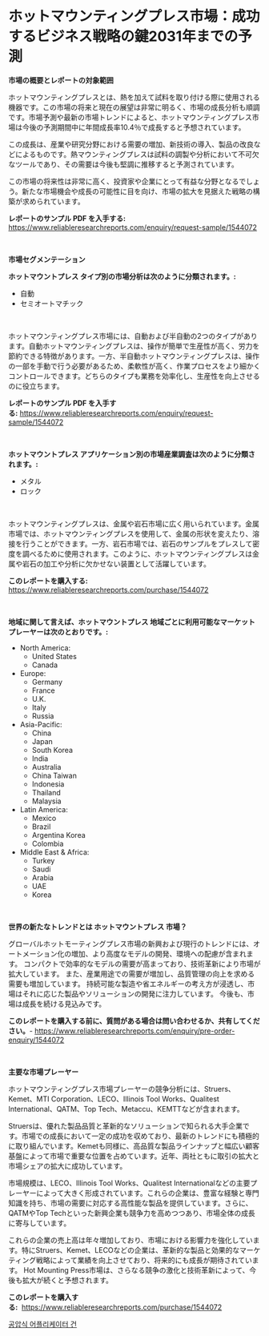 <p><h1>ホットマウンティングプレス市場：成功するビジネス戦略の鍵2031年までの予測</h1></p><p><strong>市場の概要とレポートの対象範囲</strong></p>
<p><p>ホットマウンティングプレスとは、熱を加えて試料を取り付ける際に使用される機器です。この市場の将来と現在の展望は非常に明るく、市場の成長分析も順調です。市場予測や最新の市場トレンドによると、ホットマウンティングプレス市場は今後の予測期間中に年間成長率10.4％で成長すると予想されています。</p><p>この成長は、産業や研究分野における需要の増加、新技術の導入、製品の改良などによるものです。熱マウンティングプレスは試料の調製や分析において不可欠なツールであり、その需要は今後も堅調に推移すると予測されています。</p><p>この市場の将来性は非常に高く、投資家や企業にとって有益な分野となるでしょう。新たな市場機会や成長の可能性に目を向け、市場の拡大を見据えた戦略の構築が求められています。</p></p>
<p><strong>レポートのサンプル PDF を入手する:</strong> <a href="https://www.reliableresearchreports.com/enquiry/request-sample/1544072">https://www.reliableresearchreports.com/enquiry/request-sample/1544072</a></p>
<p>&nbsp;</p>
<p><strong>市場セグメンテーション</strong></p>
<p><strong>ホットマウントプレス タイプ別の市場分析は次のように分類されます。:</strong></p>
<p><ul><li>自動</li><li>セミオートマチック</li></ul></p>
<p>&nbsp;</p>
<p><p>ホットマウンティングプレス市場には、自動および半自動の2つのタイプがあります。自動ホットマウンティングプレスは、操作が簡単で生産性が高く、労力を節約できる特徴があります。一方、半自動ホットマウンティングプレスは、操作の一部を手動で行う必要があるため、柔軟性が高く、作業プロセスをより細かくコントロールできます。どちらのタイプも業務を効率化し、生産性を向上させるのに役立ちます。</p></p>
<p><strong>レポートのサンプル PDF を入手する:</strong>&nbsp;<a href="https://www.reliableresearchreports.com/enquiry/request-sample/1544072">https://www.reliableresearchreports.com/enquiry/request-sample/1544072</a></p>
<p>&nbsp;</p>
<p><strong> ホットマウントプレス アプリケーション別の市場産業調査は次のように分類されます。:</strong></p>
<p><ul><li>メタル</li><li>ロック</li></ul></p>
<p>&nbsp;</p>
<p><p>ホットマウンティングプレスは、金属や岩石市場に広く用いられています。金属市場では、ホットマウンティングプレスを使用して、金属の形状を変えたり、溶接を行うことができます。一方、岩石市場では、岩石のサンプルをプレスして密度を調べるために使用されます。このように、ホットマウンティングプレスは金属や岩石の加工や分析に欠かせない装置として活躍しています。</p></p>
<p><strong>このレポートを購入する:</strong>&nbsp; <a href="https://www.reliableresearchreports.com/purchase/1544072">https://www.reliableresearchreports.com/purchase/1544072</a></p>
<p>&nbsp;</p>
<p><strong>地域に関して言えば、ホットマウントプレス 地域ごとに利用可能なマーケットプレーヤーは次のとおりです。:</strong></p>
<p><ul>
    <li>
        North America:
        <ul>
            <li>United States</li>
            <li>Canada</li>
        </ul>
    </li>
    <li>
        Europe:
        <ul>
            <li>Germany</li>
            <li>France</li>
            <li>U.K.</li>
            <li>Italy</li>
            <li>Russia</li>
        </ul>
    </li>
    <li>
        Asia-Pacific:
        <ul>
            <li>China</li>
            <li>Japan</li>
            <li>South Korea</li>
            <li>India</li>
            <li>Australia</li>
            <li>China Taiwan</li>
            <li>Indonesia</li>
            <li>Thailand</li>
            <li>Malaysia</li>
        </ul>
    </li>
    <li>
        Latin America:
        <ul>
            <li>Mexico</li>
            <li>Brazil</li>
            <li>Argentina Korea</li>
            <li>Colombia</li>
        </ul>
    </li>
    <li>
        Middle East & Africa:
        <ul>
            <li>Turkey</li>
            <li>Saudi</li>
            <li>Arabia</li>
            <li>UAE</li>
            <li>Korea</li>
        </ul>
    </li>
    </ul></p>
<p>&nbsp;</p>
<p><strong>世界の新たなトレンドとは ホットマウントプレス 市場？</strong></p>
<p><p>グローバルホットモーティングプレス市場の新興および現行のトレンドには、オートメーション化の増加、より高度なモデルの開発、環境への配慮が含まれます。 コンパクトで効率的なモデルの需要が高まっており、技術革新により市場が拡大しています。 また、産業用途での需要が増加し、品質管理の向上を求める需要も増加しています。 持続可能な製造や省エネルギーの考え方が浸透し、市場はそれに応じた製品やソリューションの開発に注力しています。 今後も、市場は成長を続ける見込みです。</p></p>
<p><strong>このレポートを購入する前に、質問がある場合は問い合わせるか、共有してください。</strong>- <a href="https://www.reliableresearchreports.com/enquiry/pre-order-enquiry/1544072">https://www.reliableresearchreports.com/enquiry/pre-order-enquiry/1544072</a></p>
<p>&nbsp;</p>
<p><strong>主要な市場プレーヤー</strong></p>
<p><p>ホットマウンティングプレス市場プレーヤーの競争分析には、Struers、Kemet、MTI Corporation、LECO、Illinois Tool Works、Qualitest International、QATM、Top Tech、Metaccu、KEMTTなどが含まれます。</p><p>Struersは、優れた製品品質と革新的なソリューションで知られる大手企業です。市場での成長において一定の成功を収めており、最新のトレンドにも積極的に取り組んでいます。Kemetも同様に、高品質な製品ラインナップと幅広い顧客基盤によって市場で重要な位置を占めています。近年、両社ともに取引の拡大と市場シェアの拡大に成功しています。</p><p>市場規模は、LECO、Illinois Tool Works、Qualitest Internationalなどの主要プレーヤーによって大きく形成されています。これらの企業は、豊富な経験と専門知識を持ち、市場の需要に対応する高性能な製品を提供しています。さらに、QATMやTop Techといった新興企業も競争力を高めつつあり、市場全体の成長に寄与しています。</p><p>これらの企業の売上高は年々増加しており、市場における影響力を強化しています。特にStruers、Kemet、LECOなどの企業は、革新的な製品と効果的なマーケティング戦略によって業績を向上させており、将来的にも成長が期待されています。 Hot Mounting Press市場は、さらなる競争の激化と技術革新によって、今後も拡大が続くと予想されます。</p></p>
<p><strong>このレポートを購入する:</strong>&nbsp;&nbsp;<a href="https://www.reliableresearchreports.com/purchase/1544072">https://www.reliableresearchreports.com/purchase/1544072</a></p>
<p><p><a href="https://github.com/laholand/Market-Research-Report-List-3/blob/main/625643812262.md">공압식 어플리케이터 건</a></p></p>